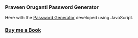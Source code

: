 ### Praveen Oruganti Password Generator

Here with the [Password Generator](https://praveenoruganti.github.io/praveenoruganti-vanilla-js/0_Projects/praveenoruganti-password-generator) developed using JavaScript.

### [Buy me a Book](https://bit.ly/388sUbE)


